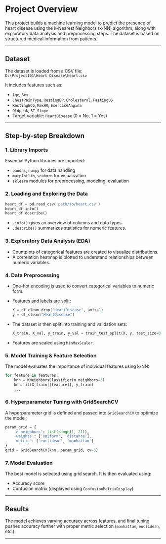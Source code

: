 
#  Project Overview

This project builds a machine learning model to predict the presence of heart disease using the k-Nearest Neighbors (k-NN) algorithm, along with exploratory data analysis and preprocessing steps. The dataset is based on structured medical information from patients.

---

##  Dataset

The dataset is loaded from a CSV file:  
`D:\Project101\Heart Disease\heart.csv`

It includes features such as:
- `Age`, `Sex`
- `ChestPainType`, `RestingBP`, `Cholesterol`, `FastingBS`
- `RestingECG`, `MaxHR`, `ExerciseAngina`
- `Oldpeak`, `ST_Slope`
- Target variable: `HeartDisease` (0 = No, 1 = Yes)

---

##  Step-by-step Breakdown

### 1. **Library Imports**
Essential Python libraries are imported:
- `pandas`, `numpy` for data handling
- `matplotlib`, `seaborn` for visualization
- `sklearn` modules for preprocessing, modeling, evaluation

### 2. **Loading and Exploring the Data**
```python
heart_df = pd.read_csv('path/to/heart.csv')
heart_df.info()
heart_df.describe()
```
- `.info()` gives an overview of columns and data types.
- `.describe()` summarizes statistics for numeric features.

### 3. **Exploratory Data Analysis (EDA)**
- Countplots of categorical features are created to visualize distributions.
- A correlation heatmap is plotted to understand relationships between numeric variables.

### 4. **Data Preprocessing**
- One-hot encoding is used to convert categorical variables to numeric form.
- Features and labels are split:
  ```python
  X = df_clean.drop("HeartDisease", axis=1)
  y = df_clean["HeartDisease"]
  ```

- The dataset is then split into training and validation sets:
  ```python
  X_train, X_val, y_train, y_val = train_test_split(X, y, test_size=0.15, random_state=417)
  ```

- Features are scaled using `MinMaxScaler`.

### 5. **Model Training & Feature Selection**
The model evaluates the importance of individual features using k-NN:
```python
for feature in features:
    knn = KNeighborsClassifier(n_neighbors=3)
    knn.fit(X_train[[feature]], y_train)
    ...
```

### 6. **Hyperparameter Tuning with GridSearchCV**
A hyperparameter grid is defined and passed into `GridSearchCV` to optimize the model:
```python
param_grid = {
    'n_neighbors': list(range(1, 21)),
    'weights': ['uniform', 'distance'],
    'metric': ['euclidean', 'manhattan']
}
grid = GridSearchCV(knn, param_grid, cv=5)
```



### 7. **Model Evaluation**
The best model is selected using grid search. It is then evaluated using:
- Accuracy score
- Confusion matrix (displayed using `ConfusionMatrixDisplay`)

---

##  Results

The model achieves varying accuracy across features, and final tuning pushes accuracy further with proper metric selection (`manhattan`, `euclidean`, etc.).

---

